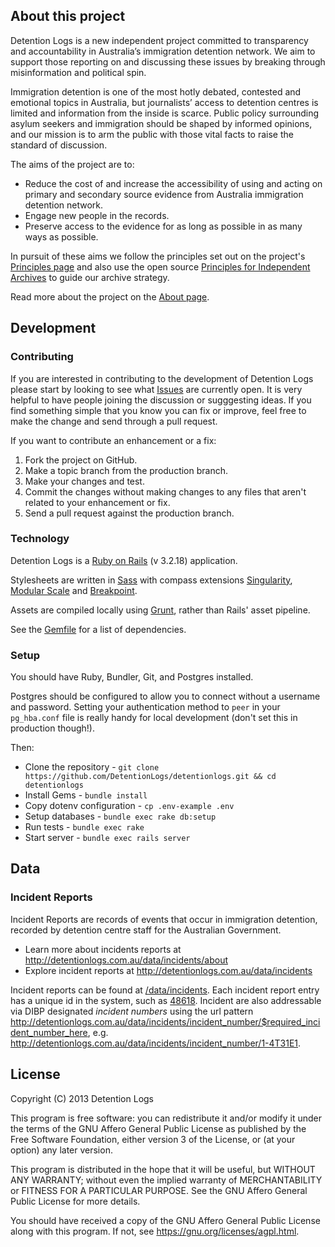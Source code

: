 ## About this project
Detention Logs is a new independent project committed to transparency and accountability in Australia’s immigration detention network. We aim to support those reporting on and discussing these issues by breaking through misinformation and political spin.

Immigration detention is one of the most hotly debated, contested and emotional topics in Australia, but journalists’ access to detention centres is limited and information from the inside is scarce. Public policy surrounding asylum seekers and immigration should be shaped by informed opinions, and our mission is to arm the public with those vital facts to raise the standard of discussion.

The aims of the project are to:

* Reduce the cost of and increase the accessibility of using and acting on primary and secondary source evidence from Australia immigration detention network.
* Engage new people in the records.
* Preserve access to the evidence for as long as possible in as many ways as possible.

In pursuit of these aims we follow the principles set out on the project's [Principles page](http://detentionlogs.com.au/principles) and also use the open source [Principles for Independent Archives](https://github.com/equivalentideas/independent-archive-principles/blob/master/independent-archive-principles.md) to guide our archive strategy.

Read more about the project on the [About page](http://detentionlogs.com.au/about).

## Development

### Contributing 

If you are interested in contributing to the development of Detention Logs please start by looking to see what [Issues](https://github.com/DetentionLogs/detentionlogs/issues) are currently open. It is very helpful to have people joining the discussion or sugggesting ideas. If you find something simple that you know you can fix or improve, feel free to make the change and send through a pull request.

If you want to contribute an enhancement or a fix:

1. Fork the project on GitHub.
2. Make a topic branch from the production branch.
3. Make your changes and test.
4. Commit the changes without making changes to any files that aren't related to your enhancement or fix.
5. Send a pull request against the production branch.

### Technology

Detention Logs is a [Ruby on Rails](http://rubyonrails.org/) (v 3.2.18) application.

Stylesheets are written in [Sass](http://sass-lang.com/) with compass extensions [Singularity](https://github.com/Team-Sass/Singularity), [Modular Scale](https://github.com/Team-Sass/modular-scale) and [Breakpoint](https://github.com/Team-Sass/breakpoint).

Assets are compiled locally using [Grunt](http://gruntjs.com/), rather than Rails' asset pipeline.

See the [Gemfile](https://github.com/DetentionLogs/detentionlogs/blob/Development/Gemfile) for a list of dependencies.


### Setup

You should have Ruby, Bundler, Git, and Postgres installed.

Postgres should be configured to allow you to connect without a username and password. Setting your authentication method to `peer` in your `pg_hba.conf` file is really handy for local development (don't set this in production though!).

Then:

* Clone the repository - `git clone https://github.com/DetentionLogs/detentionlogs.git && cd detentionlogs`
* Install Gems - `bundle install`
* Copy dotenv configuration - `cp .env-example .env`
* Setup databases - `bundle exec rake db:setup`
* Run tests - `bundle exec rake`
* Start server - `bundle exec rails server`

## Data

### Incident Reports

Incident Reports are records of events that occur in immigration detention, recorded by detention centre staff for the Australian Government.

* Learn more about incidents reports at <http://detentionlogs.com.au/data/incidents/about>
* Explore incident reports at <http://detentionlogs.com.au/data/incidents>

Incident reports can be found at [/data/incidents](http://detentionlogs.com.au/data/incidents). Each incident report entry has a unique id in the system, such as [48618](http://detentionlogs.com.au/data/incidents/48618). Incident are also addressable via DIBP designated *incident numbers* using the url pattern http://detentionlogs.com.au/data/incidents/incident_number/$required_incident_number_here, e.g. <http://detentionlogs.com.au/data/incidents/incident_number/1-4T31E1>.

## License

Copyright (C) 2013 Detention Logs

This program is free software: you can redistribute it and/or modify
it under the terms of the GNU Affero General Public License as
published by the Free Software Foundation, either version 3 of the
License, or (at your option) any later version.

This program is distributed in the hope that it will be useful,
but WITHOUT ANY WARRANTY; without even the implied warranty of
MERCHANTABILITY or FITNESS FOR A PARTICULAR PURPOSE.  See the
GNU Affero General Public License for more details.

You should have received a copy of the GNU Affero General Public License
along with this program.  If not, see <https://gnu.org/licenses/agpl.html>.
